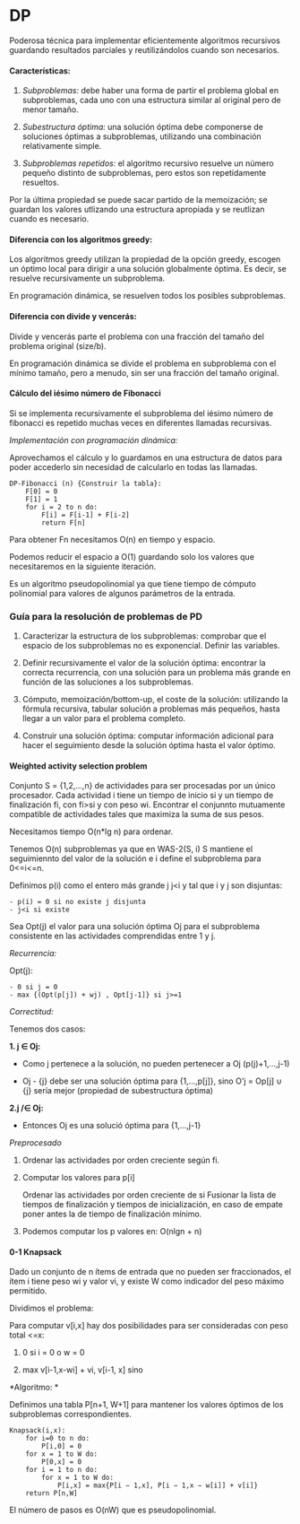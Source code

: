# DP

Poderosa técnica para implementar eficientemente algoritmos recursivos guardando resultados parciales y reutilizándolos cuando son necesarios. 

#### Características:

1) *Subproblemas:* debe haber una forma de partir el problema global en subproblemas, cada uno con una estructura similar al original pero de menor tamaño. 

2) *Subestructura óptima:* una solución óptima debe componerse de soluciones óptimas a subproblemas, utilizando una combinación relativamente simple. 

3) *Subproblemas repetidos:* el algoritmo recursivo resuelve un número pequeño distinto de subproblemas, pero estos son repetidamente resueltos. 

Por la última propiedad se puede sacar partido de la memoización; se guardan los valores utlizando una estructura apropiada y se reutlizan cuando es necesario. 

#### Diferencia con los algoritmos greedy:

Los algoritmos greedy utilizan la propiedad de la opción greedy, escogen un óptimo local para dirigir a una solución globalmente óptima. Es decir, se resuelve recursivamente un subproblema. 

En programación dinámica, se resuelven todos los posibles subproblemas.

#### Diferencia con divide y vencerás:

Divide y vencerás parte el problema con una fracción del tamaño del problema original (size/b).

En programación dinámica se divide el problema en subproblema con el mínimo tamaño, pero a menudo, sin ser una fracción del tamaño original. 

#### Cálculo del iésimo número de Fibonacci

Si se implementa recursivamente el subproblema del iésimo número de fibonacci es repetido muchas veces en diferentes llamadas recursivas. 

*Implementación con programación dinámica:*

Aprovechamos el cálculo y lo guardamos en una estructura de datos para poder accederlo sin necesidad de calcularlo en todas las llamadas. 

    DP-Fibonacci (n) {Construir la tabla}:
        F[0] = 0
        F[1] = 1
        for i = 2 to n do:
            F[i] = F[i-1] + F[i-2]
            return F[n]
        
Para obtener Fn necesitamos O(n) en tiempo y espacio.

Podemos reducir el espacio a O(1) guardando solo los valores que necesitaremos en la siguiente iteración. 

Es un algoritmo pseudopolinomial ya que tiene tiempo de cómputo polinomial para valores de algunos parámetros de la entrada. 

### Guía para la resolución de problemas de PD

1) Caracterizar la estructura de los subproblemas: comprobar que el espacio de los subproblemas no es exponencial. Definir las variables. 

2) Definir recursivamente el valor de la solución óptima: encontrar la correcta recurrencia, con una solución para un problema más grande en función de las soluciones a los subproblemas. 

3) Cómputo, memoización/bottom-up, el coste de la solución: utilizando la fórmula recursiva, tabular solución a problemas más pequeños, hasta llegar a un valor para el problema completo. 

4) Construir una solución óptima: computar información adicional para hacer el seguimiento desde la solución óptima hasta el valor óptimo. 

#### Weighted activity selection problem

Conjunto S = {1,2,...,n} de actividades para ser procesadas por un único procesador. Cada actividad i tiene un tiempo de inicio si y un tiempo de finalización fi, con fi>si y con peso wi. Encontrar el conjunnto mutuamente compatible de actividades tales que maximiza la suma de sus pesos. 

Necesitamos tiempo O(n*lg n) para ordenar.

Tenemos O(n) subproblemas ya que en WAS-2(S, i) S mantiene el seguimiennto del valor de la solución e i define el subproblema para 0<=i<=n.

Definimos p(i) como el entero más grande j j<i y tal que i y j son disjuntas:

    - p(i) = 0 si no existe j disjunta
    - j<i si existe
    
Sea Opt(j) el valor para una solución óptima Oj para el subproblema consistente en las actividades comprendidas entre 1 y j.

*Recurrencia:*

Opt(j):

    - 0 si j = 0
    - max {(Opt(p[j]) + wj) , Opt[j-1]} si j>=1
    
*Correctitud:*

Tenemos dos casos:

**1. j ∈ Oj:**

- Como j pertenece a la solución, no pueden pertenecer a Oj (p(j)+1,...,j-1)

- Oj - {j} debe ser una solución óptima para {1,...,p[j]}, sino O'j = Op[j] ∪ {j} sería mejor (propiedad de subestructura óptima)

**2.j /∈ Oj:**
- Entonces Oj es una solució óptima para {1,...,j-1}

*Preprocesado*

1. Ordenar las actividades por orden creciente según fi. 

2. Computar los valores para p[i]
    
    Ordenar las actividades por orden creciente de si
    Fusionar la lista de tiempos de finalización y tiempos de inicialización, en caso de empate poner antes la de tiempo de finalización mínimo. 
    
3. Podemos computar los p valores en:
    O(nlgn + n) 
    
#### 0-1 Knapsack

Dado un conjunto de n ítems de entrada que no pueden ser fraccionados, el ítem i tiene peso wi y valor vi, y existe W como indicador del peso máximo permitido. 

Dividimos el problema:

Para computar v[i,x] hay dos posibilidades para ser consideradas con peso total <=x:

1. 0 si i = 0 o w = 0

2. max v[i-1,x-wi] + vi, v[i-1, x] sino

*Algoritmo: *

Definimos una tabla P[n+1, W+1] para mantener los valores óptimos de los subproblemas correspondientes. 
    
    Knapsack(i,x): 
        for i=0 to n do:
            P[i,0] = 0
        for x = 1 to W do:
            P[0,x] = 0 
        for i = 1 to n do:
            for x = 1 to W do:
                P[i,x] = max{P[i − 1,x], P[i − 1,x − w[i]] + v[i]}
        return P[n,W]
        
El número de pasos es O(nW) que es pseudopolinomial.

